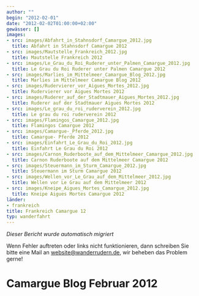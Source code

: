 ```yaml
---
author: ""
begin: "2012-02-01"
date: "2012-02-02T01:00:00+02:00"
gewässer: []
images:
- src: images/Abfahrt_in_Stahnsdorf_Camargue_2012.jpg
  title: Abfahrt in Stahnsdorf Camargue 2012
- src: images/Mautstelle_Frankreich_2012.jpg
  title: Mautstelle Frankreich 2012
- src: images/Le_Grau_du_Roi_Ruderer_unter_Palmen_Camargue_2012.jpg
  title: Le Grau du Roi Ruderer unter Palmen Camargue 2012
- src: images/Marlies_im_Mittelmeer_Camargue_Blog_2012.jpg
  title: Marlies im Mittelmeer Camargue Blog 2012
- src: images/Rudervierer_vor_Aigues_Mortes_2012.jpg
  title: Rudervierer vor Aigues Mortes 2012
- src: images/Ruderer_auf_der_Stadtmauer_Aigues_Mortes_2012.jpg
  title: Ruderer auf der Stadtmauer Aigues Mortes 2012
- src: images/Le_grau_du_roi_ruderverein_2012.jpg
  title: Le grau du roi ruderverein 2012
- src: images/Flamingos_Camargue_2012.jpg
  title: Flamingos Camargue 2012
- src: images/Camargue-_Pferde_2012.jpg
  title: Camargue- Pferde 2012
- src: images/Einfahrt_Le_Grau_du_Roi_2012.jpg
  title: Einfahrt Le Grau du Roi 2012
- src: images/Carnon_Ruderboote_auf_dem_Mittelmeer_Camargue_2012.jpg
  title: Carnon Ruderboote auf dem Mittelmeer Camargue 2012
- src: images/Steuermann_im_Sturm_Camargue_2012.jpg
  title: Steuermann im Sturm Camargue 2012
- src: images/Wellen_vor_Le_Grau_auf_dem_Mittelmeer_2012.jpg
  title: Wellen vor Le Grau auf dem Mittelmeer 2012
- src: images/Kneipe_Aigues_Mortes_Camargue_2012.jpg
  title: Kneipe Aigues Mortes Camargue 2012
länder:
- frankreich
title: Frankreich Camargue 12
typ: wanderfahrt
---
```



*Dieser Bericht wurde automatisch migriert*

Wenn Fehler auftreten oder links nicht funktionieren, dann schreiben Sie bitte eine Mail an website@wanderrudern.de, wir beheben das Problem gerne!



# Camargue Blog Februar 2012


